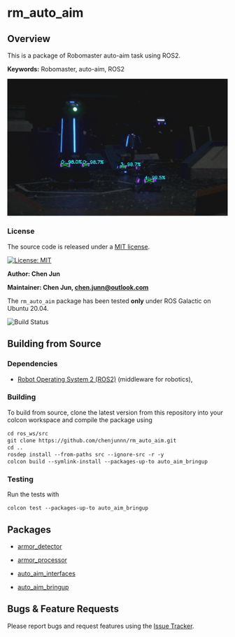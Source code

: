 # rm_auto_aim

## Overview

This is a package of Robomaster auto-aim task using ROS2.

**Keywords:** Robomaster, auto-aim, ROS2

![](armor_detector/docs/result.png)

### License

The source code is released under a [MIT license](rm_auto_aim/LICENSE).

[![License: MIT](https://img.shields.io/badge/License-MIT-blue.svg)](https://opensource.org/licenses/MIT)

**Author: Chen Jun**

**Maintainer: Chen Jun, chen.junn@outlook.com**

The `rm_auto_aim` package has been tested **only** under ROS Galactic on Ubuntu 20.04.

![Build Status](https://github.com/chenjunnn/rm_auto_aim/actions/workflows/ros_ci.yml/badge.svg)

## Building from Source

### Dependencies

- [Robot Operating System 2 (ROS2)](https://docs.ros.org/en/galactic/) (middleware for robotics),

### Building

To build from source, clone the latest version from this repository into your colcon workspace and compile the package using

	cd ros_ws/src
	git clone https://github.com/chenjunnn/rm_auto_aim.git
	cd ..
	rosdep install --from-paths src --ignore-src -r -y
	colcon build --symlink-install --packages-up-to auto_aim_bringup

### Testing

Run the tests with

	colcon test --packages-up-to auto_aim_bringup

## Packages

- [armor_detector](armor_detector/README.md)

- [armor_processor](armor_processor/README.md)

- [auto_aim_interfaces](auto_aim_interfaces/README.md)

- [auto_aim_bringup](auto_aim_bringup/README.md)

## Bugs & Feature Requests

Please report bugs and request features using the [Issue Tracker](https://github.com/chenjunnn/rm_auto_aim/issues).
